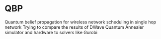 # QBP

Quantum belief propagation for wireless network scheduling in single hop network
Trying to compare the results of DWave Quantum Annealer simulator and hardware to solvers like Gurobi
